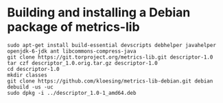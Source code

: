 Building and installing a Debian package of metrics-lib
=======================================================

```
sudo apt-get install build-essential devscripts debhelper javahelper openjdk-6-jdk ant libcommons-compress-java
git clone https://git.torproject.org/metrics-lib.git descriptor-1.0
tar czf descriptor_1.0.orig.tar.gz descriptor-1.0
cd descriptor-1.0
mkdir classes
git clone https://github.com/kloesing/metrics-lib-debian.git debian
debuild -us -uc
sudo dpkg -i ../descriptor_1.0-1_amd64.deb
```

